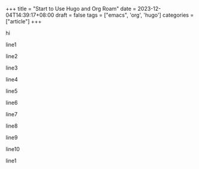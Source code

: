 +++
title = "Start to Use Hugo and Org Roam"
date = 2023-12-04T14:39:17+08:00
draft = false
tags = ["emacs", 'org', 'hugo']
categories = ["article"]
+++

hi

line1

line2

line3
<!--more-->

line4

line5

line6

line7


line8

line9

line10

line1

